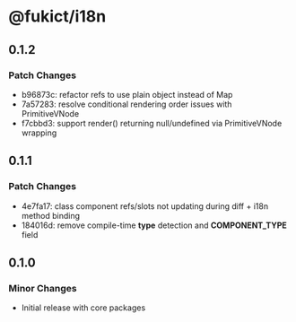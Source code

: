 # @fukict/i18n

## 0.1.2

### Patch Changes

- b96873c: refactor refs to use plain object instead of Map
- 7a57283: resolve conditional rendering order issues with PrimitiveVNode
- f7cbbd3: support render() returning null/undefined via PrimitiveVNode wrapping

## 0.1.1

### Patch Changes

- 4e7fa17: class component refs/slots not updating during diff + i18n method binding
- 184016d: remove compile-time **type** detection and **COMPONENT_TYPE** field

## 0.1.0

### Minor Changes

- Initial release with core packages

